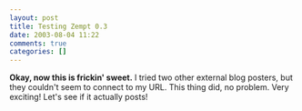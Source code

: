 ```yaml
---
layout: post
title: Testing Zempt 0.3
date: 2003-08-04 11:22
comments: true
categories: []
---
```

<strong>Okay, now this is frickin' sweet.</strong> I tried two other external blog posters, but they couldn't seem to connect to my URL. This thing did, no problem. Very exciting! Let's see if it actually posts!
